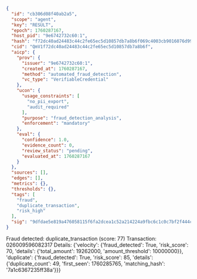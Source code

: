 ```json
{
  "id": "cb306d08f40ab2a5",
  "scope": "agent",
  "key": "RESULT",
  "epoch": 1760287167,
  "host_pid": "9e6742732c60:1",
  "hash": "f72dc40ad24483c44c2fe65ec5d10857db7a8b6f069c4003cb9016076d995a46",
  "cid": "QmV1f72dc40ad24483c44c2fe65ec5d10857db7a8b6f",
  "aicp": {
    "prov": {
      "issuer": "9e6742732c60:1",
      "created_at": 1760287167,
      "method": "automated_fraud_detection",
      "vc_type": "VerifiableCredential"
    },
    "ucon": {
      "usage_constraints": [
        "no_pii_export",
        "audit_required"
      ],
      "purpose": "fraud_detection_analysis",
      "enforcement": "mandatory"
    },
    "eval": {
      "confidence": 1.0,
      "evidence_count": 0,
      "review_status": "pending",
      "evaluated_at": 1760287167
    }
  },
  "sources": [],
  "edges": [],
  "metrics": {},
  "thresholds": {},
  "tags": [
    "fraud",
    "duplicate_transaction",
    "risk_high"
  ],
  "sig": "9dfdae5e819a476058115f6fa2dcea1c52a214224a9fbc6c1c0c7bf2f444c9da"
}
```

Fraud detected: duplicate_transaction (score: 77)
Transaction: 026009596082317
Details: {'velocity': {'fraud_detected': True, 'risk_score': 70, 'details': {'total_amount': 19262000, 'amount_threshold': 10000000}}, 'duplicate': {'fraud_detected': True, 'risk_score': 85, 'details': {'duplicate_count': 49, 'first_seen': 1760285765, 'matching_hash': '7a1c6367235ff38a'}}}